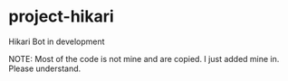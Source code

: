 # project-hikari
Hikari Bot in development


NOTE: Most of the code is not mine and are copied. I just added mine in. Please understand.
